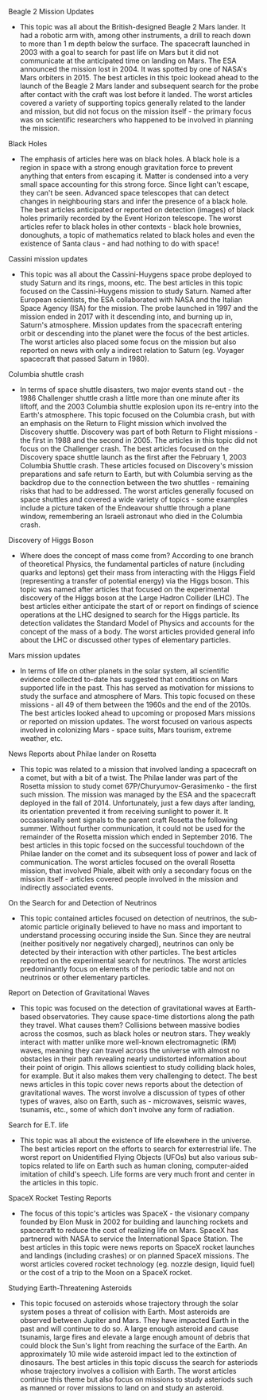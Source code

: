 Beagle 2 Mission Updates
- This topic was all about the British-designed Beagle 2 Mars lander. It had a robotic arm with, among other instruments, a drill to reach down to more than 1 m depth below the surface. The spacecraft launched in 2003 with a goal to search for past life on Mars but it did not communicate at the anticipated time on landing on Mars. The ESA announced the mission lost in 2004. It was spotted by one of NASA's Mars orbiters in 2015. The best articles in this tpoic lookead ahead to the launch of the Beagle 2 Mars lander and subsequent search for the probe after contact with the craft was lost before it landed. The worst articles covered a variety of supporting topics generally related to the lander and mission, but did not focus on the mission itself - the primary focus was on scientific researchers who happened to be involved in planning the mission.

Black Holes
- The emphasis of articles here was on black holes. A black hole is a region in space with a strong enough gravitation force to prevent anything that enters from escaping it. Matter is condensed into a very small space accounting for this strong force. Since light can't escape, they can't be seen. Advanced space telescopes that can detect changes in neighbouring stars and infer the presence of a black hole. The best articles anticipated or reported on detection (images) of black holes primarily recorded by the Event Horizon telescope. The worst articles refer to black holes in other contexts - black hole brownies, donoughuts, a topic of mathematics related to black holes and even the existence of Santa claus - and had nothing to do with space!

Cassini mission updates
- This topic was all about the Cassini-Huygens space probe deployed to study Saturn and its rings, moons, etc. The best articles in this topic focused on the Cassini-Huygens mission to study Saturn. Named after European scientists, the ESA collaborated with NASA and the Italian Space Agency (ISA) for the mission. The probe launched in 1997 and the mission ended in 2017 with it descending into, and burning up in, Saturn's atmosphere. Mission updates from the spacecraft entering orbit or descending into the planet were the focus of the best articles. The worst articles also placed some focus on the mission but also reported on news with only a indirect relation to Saturn (eg. Voyager spacecraft that passed Saturn in 1980).

Columbia shuttle crash
- In terms of space shuttle disasters, two major events stand out - the 1986 Challenger shuttle crash a little more than one minute after its liftoff, and the 2003 Columbia shuttle explosion upon its re-entry into the Earth's atmosphere. This topic focused on the Columbia crash, but with an emphasis on the Return to Flight mission which involved the Discovery shuttle. Discovery was part of both Return to Flight missions - the first in 1988 and the second in 2005. The articles in this topic did not focus on the Challenger crash. The best articles focused on the Discovery space shuttle launch as the first after the February 1, 2003 Columbia Shuttle crash. These articles focused on Discovery's mission preparations and safe return to Earth, but with Columbia serving as the backdrop due to the connection between the two shuttles - remaining risks that had to be addressed. The worst articles generally focused on space shuttles and covered a wide variety of topics - some examples include a picture taken of the Endeavour shuttle through a plane window, remembering an Israeli astronaut who died in the Columbia crash.

Discovery of Higgs Boson
- Where does the concept of mass come from? According to one branch of theoretical Physics, the fundamental particles of nature (including quarks and leptons) get their mass from interacting with the Higgs Field (representing a transfer of potential energy) via the Higgs boson. This topic was named after articles that focused on the experimental discovery of the Higgs boson at the Large Hadron Collider (LHC). The best articles either anticipate the start of or report on findings of science operations at the LHC designed to search for the Higgs particle. Its detection validates the Standard Model of Physics and accounts for the concept of the mass of a body. The worst articles provided general info about the LHC or discussed other types of elementary particles.

Mars mission updates
- In terms of life on other planets in the solar system, all scientific evidence collected to-date has suggested that conditions on Mars supported life in the past. This has served as motivation for missions to study the surface and atmosphere of Mars. This topic focused on these missions - all 49 of them between the 1960s and the end of the 2010s. The best articles looked ahead to upcoming or proposed Mars missions or reported on mission updates. The worst focused on various aspects involved in colonizing Mars - space suits, Mars tourism, extreme weather, etc.

News Reports about Philae lander on Rosetta
- This topic was related to a mission that involved landing a spacecraft on a comet, but with a bit of a twist. The Philae lander was part of the Rosetta mission to study comet 67P/Churyumov-Gerasimenko - the first such mission. The mission was managed by the ESA and the spacecraft deployed in the fall of 2014. Unfortunately, just a few days after landing, its orientation prevented it from receiving sunlight to power it. It occassionally sent signals to the parent craft Rosetta the following summer. Without further communication, it could not be used for the remainder of the Rosetta mission which ended in September 2016. The best articles in this topic focsed on the successful touchdown of the Philae lander on the comet and its subsequent loss of power and lack of communication. The worst articles focused on the overall Rosetta mission, that involved Phiale, albeit with only a secondary focus on the mission itself - articles covered people involved in the mission and indirectly associated events.

On the Search for and Detection of Neutrinos
- This topic contained articles focused on detection of neutrinos, the sub-atomic particle originally believed to have no mass and important to understand processing occuring inside the Sun. Since they are neutral (neither positively nor negatively charged), neutrinos can only be detected by their interaction with other particles. The best articles reported on the experimental search for neutrinos. The worst articles predominantly focus on elements of the periodic table and not on neutrinos or other elementary particles.

Report on Detection of Gravitational Waves
- This topic was focused on the detection of gravitational waves at Earth-based observatories. They cause space-time distortions along the path they travel. What causes them? Collisions between massive bodies across the cosmos, such as black holes or neutron stars. They weakly interact with matter unlike more well-known electromagnetic (RM) waves, meaning they can travel across the universe with almost no obstacles in their path revealing nearly undistorted information about their point of origin. This allows scientiest to study colliding black holes, for example. But it also makes them very challenging to detect. The best news articles in this topic cover news reports about the detection of gravitational waves. The worst involve a discussion of types of other types of waves, also on Earth, such as - microwaves, seismic waves, tsunamis, etc., some of which don't involve any form of radiation.

Search for E.T. life
- This topic was all about the existence of life elsewhere in the universe. The best articles report on the efforts to search for exterrestrial life. The worst report on Unidentified Flying Objects (UFOs) but also various sub-topics related to life on Earth such as human cloning, computer-aided imitation of child's speech. Life forms are very much front and center in the articles in this topic.

SpaceX Rocket Testing Reports
- The focus of this topic's articles was SpaceX - the visionary company founded by Elon Musk in 2002 for building and launching rockets and spacecraft to reduce the cost of realizing life on Mars. SpaceX has partnered with NASA to service the International Space Station. The best articles in this topic were news reports on SpaceX rocket launches and landings (including crashes) or on planned SpaceX missions. The worst articles covered rocket technology (eg. nozzle design, liquid fuel) or the cost of a trip to the Moon on a SpaceX rocket.

Studying Earth-Threatening Asteroids
- This topic focused on asteroids whose trajectory through the solar system poses a threat of collision with Earth. Most asteroids are observed between Jupiter and Mars. They have impacted Earth in the past and will continue to do so. A large enough asteroid and cause tsunamis, large fires and elevate a large enough amount of debris that could block the Sun's light from reaching the surface of the Earth. An approximately 10 mile wide asteroid impact led to the extinction of dinosaurs. The best articles in this topic discuss the search for asteriods whose trajectory involves a collision with Earth. The worst articles continue this theme but also focus on missions to study asteriods such as manned or rover missions to land on and study an asteroid.
